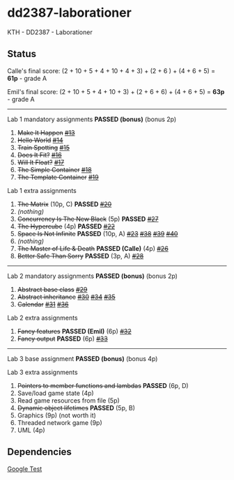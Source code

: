dd2387-laborationer
===================

KTH - DD2387 - Laborationer


Status
------

Calle's final score: (2 + 10 + 5 + 4 + 10 + 4 + 3) + (2 + 6 ) + (4 + 6 + 5) = **61p** - grade A

Emil's final score: (2 + 10 + 5 + 4 + 10 + 3) + (2 + 6 + 6) + (4 + 6 + 5) = **63p** - grade A

---

Lab 1 mandatory assignments **PASSED (bonus)** (bonus 2p)

 1. ~~Make It Happen~~ [~~#13~~](https://github.com/ZetaTwo/dd2387-laborationer/issues/13)
 2. ~~Hello World~~ [~~#14~~](https://github.com/ZetaTwo/dd2387-laborationer/issues/14)
 3. ~~Train Spotting~~ [~~#15~~](https://github.com/ZetaTwo/dd2387-laborationer/issues/15)
 4. ~~Does It Fit?~~ [~~#16~~](https://github.com/ZetaTwo/dd2387-laborationer/issues/16)
 5. ~~Will It Float?~~ [~~#17~~](https://github.com/ZetaTwo/dd2387-laborationer/issues/17)
 6. ~~The Simple Container~~ [~~#18~~](https://github.com/ZetaTwo/dd2387-laborationer/issues/18)
 7. ~~The Template Container~~ [~~#19~~](https://github.com/ZetaTwo/dd2387-laborationer/issues/19)

Lab 1 extra assignments

 1. ~~The Matrix~~ (10p, C) **PASSED** [~~#20~~](https://github.com/ZetaTwo/dd2387-laborationer/issues/20)
 2. *(nothing)*
 3. ~~Concurrency Is The New Black~~ (5p) **PASSED** [~~#27~~](https://github.com/ZetaTwo/dd2387-laborationer/issues/27)
 4. ~~The Hypercube~~ (4p) **PASSED** [~~#22~~](https://github.com/ZetaTwo/dd2387-laborationer/issues/22)
 5. ~~Space Is Not Infinite~~ **PASSED** (10p, A) [~~#23~~](https://github.com/ZetaTwo/dd2387-laborationer/issues/23) [~~#38~~](https://github.com/ZetaTwo/dd2387-laborationer/issues/38) [~~#39~~](https://github.com/ZetaTwo/dd2387-laborationer/issues/39) [~~#40~~](https://github.com/ZetaTwo/dd2387-laborationer/issues/40)
 6. *(nothing)*
 7. ~~The Master of Life & Death~~ **PASSED (Calle)** (4p) [~~#26~~](https://github.com/ZetaTwo/dd2387-laborationer/issues/26)
 8. ~~Better Safe Than Sorry~~ **PASSED** (3p, A) [~~#28~~](https://github.com/ZetaTwo/dd2387-laborationer/issues/28)

---

Lab 2 mandatory assignments **PASSED (bonus)** (bonus 2p)

 1. ~~Abstract base class~~ [~~#29~~](https://github.com/ZetaTwo/dd2387-laborationer/issues/29)
 2. ~~Abstract inheritance~~ [~~#30~~](https://github.com/ZetaTwo/dd2387-laborationer/issues/30) [~~#34~~](https://github.com/ZetaTwo/dd2387-laborationer/issues/34) [~~#35~~](https://github.com/ZetaTwo/dd2387-laborationer/issues/35)
 3. ~~Calendar~~ [~~#31~~](https://github.com/ZetaTwo/dd2387-laborationer/issues/31) [~~#36~~](https://github.com/ZetaTwo/dd2387-laborationer/issues/36)

Lab 2 extra assignments

 1. ~~Fancy features~~ **PASSED (Emil)** (6p) [~~#32~~](https://github.com/ZetaTwo/dd2387-laborationer/issues/32)
 2. ~~Fancy output~~ **PASSED** (6p) [~~#33~~](https://github.com/ZetaTwo/dd2387-laborationer/issues/33)

---

Lab 3 base assignment **PASSED (bonus)** (bonus 4p)

Lab 3 extra assignments

 1. ~~Pointers to member functions and lambdas~~ **PASSED** (6p, D)
 2. Save/load game state (4p)
 3. Read game resources from file (5p)
 4. ~~Dynamic object lifetimes~~ **PASSED** (5p, B)
 5. Graphics (9p) (not worth it)
 6. Threaded network game (9p)
 7. UML (4p)


Dependencies
------------

[Google Test](https://code.google.com/p/googletest)
